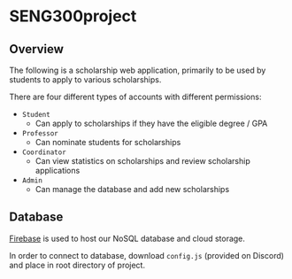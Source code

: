 # SENG300project

## Overview

The following is a scholarship web application, primarily to be used by students to apply to various scholarships.

There are four different types of accounts with different permissions:

+ `Student`
    - Can apply to scholarships if they have the eligible degree / GPA
+ `Professor`
    - Can nominate students for scholarships
+ `Coordinator`
    - Can view statistics on scholarships and review scholarship applications
+ `Admin`
    - Can manage the database and add new scholarships

## Database

[Firebase](https://firebase.google.com/) is used to host our NoSQL database and cloud storage.

In order to connect to database, download `config.js` (provided on Discord) and place in root directory of project.
